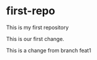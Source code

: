# first-repo
This is my first repository

This is our first change.

This is a change from branch feat1
